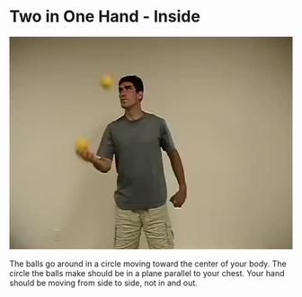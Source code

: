 # Two in One Hand - Inside

![TwoInOneHand-Inside](/resources/videos/poster/twoinoneinside.jpg)

The balls go around in a circle moving toward the center of your body. The circle the balls make should be in a plane parallel to your chest. Your hand should be moving from side to side, not in and out.

